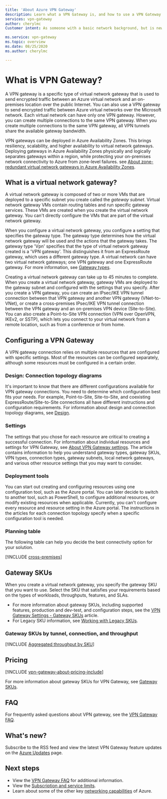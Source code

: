 ```yaml
---
title: 'About Azure VPN Gateway'
description: Learn what a VPN Gateway is, and how to use a VPN Gateway to connect to IPsec IKE Site-to-Site, VNet-to-Vnet, and Point-to-Site VPN virtual networks.
services: vpn-gateway
author: cherylmc
Customer intent: As someone with a basic network background, but is new to Azure, I want to understand the capabilities of Azure VPN Gateway so that I can securely connect to my Azure virtual networks.

ms.service: vpn-gateway
ms.topic: overview
ms.date: 08/25/2020
ms.author: cherylmc

---
```

# What is VPN Gateway?

A VPN gateway is a specific type of virtual network gateway that is used to send encrypted traffic between an Azure virtual network and an on-premises location over the public Internet. You can also use a VPN gateway to send encrypted traffic between Azure virtual networks over the Microsoft network. Each virtual network can have only one VPN gateway. However, you can create multiple connections to the same VPN gateway. When you create multiple connections to the same VPN gateway, all VPN tunnels share the available gateway bandwidth.

VPN gateways can be deployed in Azure Availability Zones. This brings resiliency, scalability, and higher availability to virtual network gateways. Deploying gateways in Azure Availability Zones physically and logically separates gateways within a region, while protecting your on-premises network connectivity to Azure from zone-level failures. see [About zone-redundant virtual network gateways in Azure Availability Zones](about-zone-redundant-vnet-gateways.md).

## <a name="whatis"></a>What is a virtual network gateway?

A virtual network gateway is composed of two or more VMs that are deployed to a specific subnet you create called the *gateway subnet*. Virtual network gateway VMs contain routing tables and run specific gateway services. These VMs are created when you create the virtual network gateway. You can't directly configure the VMs that are part of the virtual network gateway.

When you configure a virtual network gateway, you configure a setting that specifies the gateway type. The gateway type determines how the virtual network gateway will be used and the actions that the gateway takes. The gateway type 'Vpn' specifies that the type of virtual network gateway created is a 'VPN gateway'. This distinguishes it from an ExpressRoute gateway, which uses a different gateway type. A virtual network can have two virtual network gateways; one VPN gateway and one ExpressRoute gateway. For more information, see [Gateway types](vpn-gateway-about-vpn-gateway-settings.md#gwtype).

Creating a virtual network gateway can take up to 45 minutes to complete. When you create a virtual network gateway, gateway VMs are deployed to the gateway subnet and configured with the settings that you specify. After you create a VPN gateway, you can create an IPsec/IKE VPN tunnel connection between that VPN gateway and another VPN gateway (VNet-to-VNet), or create a cross-premises IPsec/IKE VPN tunnel connection between the VPN gateway and an on-premises VPN device (Site-to-Site). You can also create a Point-to-Site VPN connection (VPN over OpenVPN, IKEv2, or SSTP), which lets you connect to your virtual network from a remote location, such as from a conference or from home.

## <a name="configuring"></a>Configuring a VPN Gateway

A VPN gateway connection relies on multiple resources that are configured with specific settings. Most of the resources can be configured separately, although some resources must be configured in a certain order.

### <a name="diagrams"></a>Design: Connection topology diagrams

It's important to know that there are different configurations available for VPN gateway connections. You need to determine which configuration best fits your needs. For example, Point-to-Site, Site-to-Site, and coexisting ExpressRoute/Site-to-Site connections all have different instructions and configuration requirements. For information about design and connection topology diagrams, see [Design](design.md).

### <a name="settings"></a>Settings

The settings that you chose for each resource are critical to creating a successful connection. For information about individual resources and settings for VPN Gateway, see [About VPN Gateway settings](vpn-gateway-about-vpn-gateway-settings.md). The article contains information to help you understand gateway types, gateway SKUs, VPN types, connection types, gateway subnets, local network gateways, and various other resource settings that you may want to consider.

### <a name="tools"></a>Deployment tools

You can start out creating and configuring resources using one configuration tool, such as the Azure portal. You can later decide to switch to another tool, such as PowerShell, to configure additional resources, or modify existing resources when applicable. Currently, you can't configure every resource and resource setting in the Azure portal. The instructions in the articles for each connection topology specify when a specific configuration tool is needed.

### <a name="planningtable"></a>Planning table

The following table can help you decide the best connectivity option for your solution.

[!INCLUDE [cross-premises](../../includes/vpn-gateway-cross-premises-include.md)]

## <a name="gwsku"></a>Gateway SKUs

When you create a virtual network gateway, you specify the gateway SKU that you want to use. Select the SKU that satisfies your requirements based on the types of workloads, throughputs, features, and SLAs.

* For more information about gateway SKUs, including supported features, production and dev-test, and configuration steps, see the [VPN Gateway Settings - Gateway SKUs](vpn-gateway-about-vpn-gateway-settings.md#gwsku) article.
* For Legacy SKU information, see [Working with Legacy SKUs](vpn-gateway-about-skus-legacy.md).

### <a name="benchmark"></a>Gateway SKUs by tunnel, connection, and throughput

[!INCLUDE [Aggregated throughput by SKU](../../includes/vpn-gateway-table-gwtype-aggtput-include.md)]

## <a name="pricing"></a>Pricing

[!INCLUDE [vpn-gateway-about-pricing-include](../../includes/vpn-gateway-about-pricing-include.md)]

For more information about gateway SKUs for VPN Gateway, see [Gateway SKUs](vpn-gateway-about-vpn-gateway-settings.md#gwsku).

## <a name="faq"></a>FAQ

For frequently asked questions about VPN gateway, see the [VPN Gateway FAQ](vpn-gateway-vpn-faq.md).

## <a name="new"></a>What's new?

Subscribe to the RSS feed and view the latest VPN Gateway feature updates on the [Azure Updates](https://azure.microsoft.com/updates/?category=networking&query=VPN%20Gateway) page.

## Next steps

- View the [VPN Gateway FAQ](vpn-gateway-vpn-faq.md) for additional information.
- View the [Subscription and service limits](../azure-resource-manager/management/azure-subscription-service-limits.md#networking-limits).
- Learn about some of the other key [networking capabilities](../networking/networking-overview.md) of Azure.

